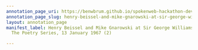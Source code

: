 ```yaml
---
annotation_page_uri: https://benwbrum.github.io/spokenweb-hackathon-development-noterms/annotations/henry-beissel-and-mike-gnarowski-at-sir-george-williams-university-the-poetry-series-13-january-1967-2--canvas-1-louis-dudek.json
annotation_page_slug: henry-beissel-and-mike-gnarowski-at-sir-george-williams-university-the-poetry-series-13-january-1967-2--canvas-1-louis-dudek
layout: annotation_page
manifest_label: Henry Beissel and Mike Gnarowski at Sir George Williams University,
  The Poetry Series, 13 January 1967 (2)

---
```

